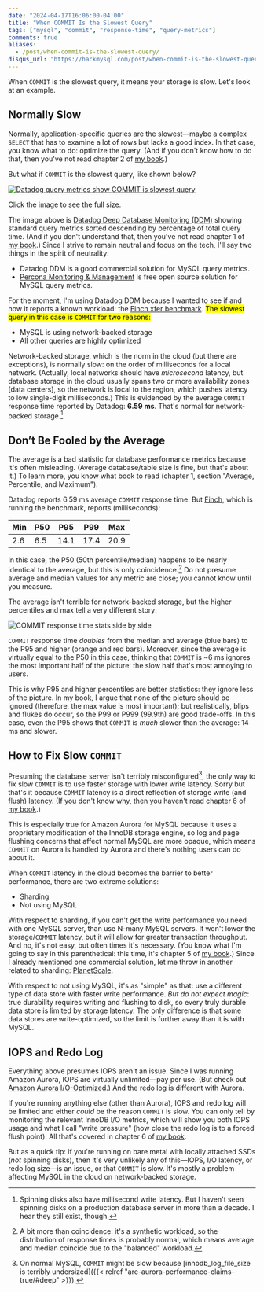 ```yaml
---
date: "2024-04-17T16:06:00-04:00"
title: "When COMMIT Is the Slowest Query"
tags: ["mysql", "commit", "response-time", "query-metrics"]
comments: true
aliases:
  - /post/when-commit-is-the-slowest-query/
disqus_url: "https://hackmysql.com/post/when-commit-is-the-slowest-query/"
---
```


When `COMMIT` is the slowest query, it means your storage is slow.
Let's look at an example.

<!--more-->

## Normally Slow

Normally, application-specific queries are the slowest&mdash;maybe a complex `SELECT` that has to examine a lot of rows but lacks a good index.
In that case, you know what to do: optimize the query.
(And if you don't know how to do that, then you've not read chapter 2 of [my book](https://oreil.ly/efficient-mysql-performance).)

But what if `COMMIT` is the slowest query, like shown below?

[![Datadog query metrics show COMMIT is slowest query](/img/dd-commit-slowest.png)](/img/dd-commit-slowest.png)

<p class="note">Click the image to see the full size.</p>

The image above is [Datadog Deep Database Monitoring (DDM)](https://www.datadoghq.com/product/database-monitoring/) showing standard query metrics sorted descending by percentage of total query time.
(And if you don't understand that, then you've not read chapter 1 of [my book](https://oreil.ly/efficient-mysql-performance).)
Since I strive to remain neutral and focus on the tech, I'll say two things in the spirit of neutrality:

* Datadog DDM is a good commercial solution for MySQL query metrics.
* [Percona Monitoring &amp; Management](https://www.percona.com/software/database-tools/percona-monitoring-and-management) is free open source solution for MySQL query metrics.

For the moment, I'm using Datadog DDM because I wanted to see if and how it reports a known workload: the [Finch xfer benchmark](https://square.github.io/finch/benchmark/examples/#xfer).
<mark>The slowest query in this case is `COMMIT` for two reasons:</mark>

* MySQL is using network-backed storage
* All other queries are highly optimized

Network-backed storage, which is the norm in the cloud (but there are exceptions), is normally slow: on the order of milliseconds for a local network.
(Actually, local networks should have _microsecond_ latency, but database storage in the cloud usually spans two or more availability zones [data centers], so the network is local to the region, which pushes latency to low single-digit milliseconds.)
This is evidenced by the average `COMMIT` response time reported by Datadog: **6.59 ms**.
That's normal for network-backed storage.[^1]

[^1]: Spinning disks also have millisecond write latency. But I haven't seen spinning disks on a production database server in more than a decade. I hear they still exist, though.

## Don’t Be Fooled by the Average

The average is a bad statistic for database performance metrics because it's often misleading.
(Average database/table size is fine, but that's about it.)
To learn more, you know what book to read (chapter 1, section "Average, Percentile, and Maximum").

Datadog reports 6.59 ms average `COMMIT` response time.
But [Finch](https://github.com/square/finch), which is running the benchmark, reports (milliseconds):

|Min|P50|P95|P99|Max|
|---|---|---|---|---|
|2.6|6.5|14.1|17.4|20.9|


In this case, the P50 (50th percentile/median) happens to be nearly identical to the average, but this is only coincidence.[^2]
Do not presume average and median values for any metric are close; you cannot know until you measure.

[^2]: A bit more than coincidence: it's a synthetic workload, so the distribution of response times is probably normal, which means average and median coincide due to the "balanced" workload.

The average isn't terrible for network-backed storage, but the higher percentiles and max tell a very different story:

![COMMIT response time stats side by side](/img/commit-stats-side-by-side.svg)

`COMMIT` response time _doubles_ from the median and average (blue bars) to the P95 and higher (orange and red bars).
Moreover, since the average is virtually equal to the P50 in this case, thinking that `COMMIT` is ~6 ms ignores the most important half of the picture: the slow half that's most annoying to users.

This is why P95 and higher percentiles are better statistics: they ignore less of the picture.
In my book, I argue that none of the picture should be ignored (therefore, the max value is most important); but realistically, blips and flukes do occur, so the P99 or P999 (99.9th) are good trade-offs.
In this case, even the P95 shows that `COMMIT` is _much_ slower than the average: 14 ms and slower.

## How to Fix Slow `COMMIT`

Presuming the database server isn't terribly misconfigured[^3], the only way to fix slow `COMMIT` is to use faster storage with lower write latency.
Sorry but that's it because `COMMIT` latency is a direct reflection of storage write (and flush) latency.
(If you don't know why, then you haven't read chapter 6 of [my book](https://oreil.ly/efficient-mysql-performance).)

[^3]: On normal MySQL, `COMMIT` might be slow because [innodb_log_file_size is terribly undersized]({{< relref "are-aurora-performance-claims-true/#deep" >}}).

This is especially true for Amazon Aurora for MySQL because it uses a proprietary modification of the InnoDB storage engine, so log and page flushing concerns that affect normal MySQL are more opaque, which means `COMMIT` on Aurora is handled by Aurora and there's nothing users can do about it.

When `COMMIT` latency in the cloud becomes the barrier to better performance, there are two extreme solutions:

* Sharding
* Not using MySQL

With respect to sharding, if you can't get the write performance you need with one MySQL server, than use N-many MySQL servers.
It won't lower the storage/`COMMIT` latency, but it will allow for greater transaction throughput.
And no, it's not easy, but often times it's necessary.
(You know what I'm going to say in this parenthetical: this time, it's chapter 5 of [my book](https://oreil.ly/efficient-mysql-performance).)
Since I already mentioned one commercial solution, let me throw in another related to sharding: [PlanetScale](https://planetscale.com/).

With respect to not using MySQL, it's as "simple" as that: use a different type of data store with faster write performance.
_But do not expect magic_: true durability requires writing and flushing to disk, so every truly durable data store is limited by storage latency.
The only difference is that some data stores are write-optimized, so the limit is further away than it is with MySQL.

## IOPS and Redo Log

Everything above presumes IOPS aren't an issue.
Since I was running Amazon Aurora, IOPS are virtually unlimited&mdash;pay per use.
(But check out [Amazon Aurora I/O-Optimized](https://aws.amazon.com/about-aws/whats-new/2023/05/amazon-aurora-i-o-optimized/).)
And the redo log is different with Aurora.

If you're running anything else (other than Aurora), IOPS and redo log will be limited and either _could_ be the reason `COMMIT` is slow.
You can only tell by monitoring the relevant InnoDB I/O metrics, which will show you both IOPS usage and what I call "write pressure" (how close the redo log is to a forced flush point).
All that's covered in chapter 6 of [my book](https://oreil.ly/efficient-mysql-performance).

But as a quick tip: if you're running on bare metal with locally attached SSDs (_not_ spinning disks), then it's very unlikely any of this&mdash;IOPS, I/O latency, or redo log size&mdash;is an issue, or that `COMMIT` is slow.
It's mostly a problem affecting MySQL in the cloud on network-backed storage.
